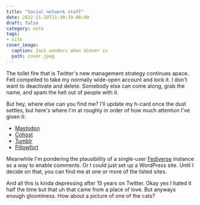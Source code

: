 ```yaml
---
title: "Social network stuff"
date: 2022-11-20T21:38:39-08:00
draft: false
category: note
tags:
- site
cover_image:
  caption: Jack wonders when dinner is
  path: cover.jpeg
---
```


The toilet fire that is Twitter's new management strategy continues apace.
Felt compelled to take my normally wide-open account and lock it.
I don't want to deactivate and delete.
Somebody else can come along, grab the name, and spam the hell out of people with it.

But hey, where else can you find me?
I'll update my h-card once the dust settles, but here's where I'm at roughly in order of how much attention I've given it:

- [Mastodon][mastodon]
- [Cohost][cohost]
- [Tumblr][tumblr]
- [Pillowfort][pillowfort]

[mastodon]: https://hackers.town/@randomgeek
[cohost]: https://cohost.org/randomgeek
[tumblr]: https://www.tumblr.com/blog/randomgeekery
[pillowfort]: https://www.pillowfort.social/randomgeek

Meanwhile I'm pondering the plausibility of a single-user [Fediverse][fediverse] instance as a way to enable comments.
Or I could just set up a WordPress site.
Until I decide on that, you can find me at one or more of the listed sites.

[fediverse]: https://fediverse.party

And all this is kinda depressing after 15 years on Twitter.
Okay yes I hated it half the time but that uh that came from a place of love.
But anyways enough gloominess.
How about a picture of one of the cats?
